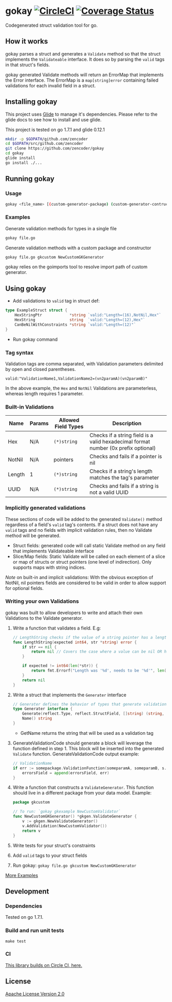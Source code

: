 # gokay [![CircleCI](https://circleci.com/gh/zencoder/gokay.svg?style=svg&circle-token=90f42bc5cbb6fe74834f7649d67298130431d88d)](https://circleci.com/gh/zencoder/gokay) [![Coverage Status](https://coveralls.io/repos/github/zencoder/gokay/badge.svg?branch=circle-fixes&t=A2kWWv)](https://coveralls.io/github/zencoder/gokay?branch=circle-fixes)
Codegenerated struct validation tool for go.

## How it works
gokay parses a struct and generates a `Validate` method so that the struct implements the `Validateable` interface.  It does so by parsing the `valid` tags in that struct's fields.

gokay generated Validate methods will return an ErrorMap that implements the Error interface.  The ErrorMap is a `map[string]error` containing failed validations for each invalid field in a struct.

## Installing gokay

This project uses [Glide](https://github.com/Masterminds/glide) to manage it's dependencies.  Please refer to the glide docs to see how to install and use glide.

This project is tested on go 1.7.1 and glide 0.12.1

```sh
mkdir -p $GOPATH/github.com/zencoder
cd $GOPATH/src/github.com/zencoder
git clone https://github.com/zencoder/gokay
cd gokay
glide install
go install ./...
```

## Running gokay
### Usage
```	sh
gokay <file_name> [(custom-generator-package) (custom-generator-contructor)]
```

### Examples
Generate validation methods for types in a single file
```sh
gokay file.go
```

Generate validation methods with a custom package and constructor
```sh
gokay file.go gkcustom NewCustomGKGenerator
```

gokay relies on the goimports tool to resolve import path of custom generator.

## Using gokay
- Add validations to `valid` tag in struct def:

```go
type ExampleStruct struct {
	HexStringPtr            *string `valid:"Length=(16),NotNil,Hex"`
	HexString               string  `valid:"Length=(12),Hex"`
	CanBeNilWithConstraints *string `valid:"Length=(12)"`
}
```

- Run gokay command

### Tag syntax
Validation tags are comma separated, with Validation parameters delimited by open and closed parentheses.

`valid:"ValidationName1,ValidationName2=(vn2paramA)(vn2paramB)"`

In the above example, the `Hex` and `NotNil` Validations are parameterless, whereas length requires 1 parameter.

### Built-in Validations
Name | Params | Allowed Field Types | Description
---- | ------------------- | ------ | -----------
Hex  | N/A | `(*)string` | Checks if a string field is a valid hexadecimal format number (0x prefix optional)
NotNil | N/A | pointers | Checks and fails if a pointer is nil
Length | 1 | `(*)string` | Checks if a string's length matches the tag's parameter
UUID | N/A | `(*)string` | Checks and fails if a string is not a valid UUID

### Implicitly generated validations
These sections of code will be added to the generated `Validate()` method regardless of a field's `valid` tag's contents.
If a struct does not have any `valid` tags and no fields with implicit validation rules, then no Validate method will be generated.

- Struct fields: generated code will call static Validate method on any field that implements Validateable interface
- Slice/Map fields: Static Validate will be called on each element of a slice or map of structs or struct pointers (one level of indirection). Only supports maps with string indices.


*Note* on built-in and implicit validations: With the obvious exception of NotNil, nil pointers fields are considered to be valid in order to allow support for optional fields.

### Writing your own Validations
gokay was built to allow developers to write and attach their own Validations to the Validate generator.

1. Write a function that validates a field. E.g:
   
    ```go
    // LengthString checks if the value of a string pointer has a length of exactly 'expected'
	func LengthString(expected int64, str *string) error {
		if str == nil {
			return nil // Covers the case where a value can be nil OR has a length constraint
		}
	
		if expected != int64(len(*str)) {
			return fmt.Errorf("Length was '%d', needs to be '%d'", len(*str), expected)
		}
		return nil
	}
    ```

1. Write a struct that implements the `Generater` interface

    ```go
	// Generater defines the behavior of types that generate validation code
    type Generater interface {
		Generate(reflect.Type, reflect.StructField, []string) (string, error)
		Name() string
	}
	```
   - GetName returns the string that will be used as a validation tag

1. GenerateValidationCode should generate a block will leverage the function defined in step 1.  This block will be inserted into the generated `Validate` function. GenerateValidationCode output example:
    
    ```go
    // ValidationName
	if err := somepackage.ValidationFunction(someparamA, someparamB, s.Field); err != nil {
		errorsField = append(errorsField, err)
	}
	```

1. Write a function that constructs a `ValidateGenerator`.  This function should live in a different package from your data model. Example:

	```go
	package gkcustom
	
	// To run: `gokay gkexample NewCustomValidator`
	func NewCustomGKGenerator() *gkgen.ValidateGenerator {
		v := gkgen.NewValidateGenerator()
		v.AddValidation(NewCustomValidator())
		return v
	}
	```
1. Write tests for your struct's constraints
1. Add `valid` tags to your struct fields
1. Run gokay: `gokay file.go gkcustom NewCustomGKGenerator`

[More Examples](internal/gkexample/)

## Development

### Dependencies

Tested on go 1.7.1.

### Build and run unit tests

    make test
    
### CI

[This library builds on Circle CI, here.](https://circleci.com/gh/zencoder/gokay/)

## License

[Apache License Version 2.0](LICENSE)

